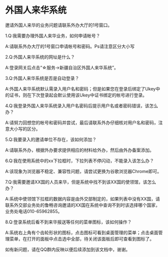 # 外国人来华系统

邀请外国人来华的业务问题请联系外办大厅的1号窗口。

1.Q:我需要办理外国人来华业务，如何申请帐号？

A:请联系外办大厅的1号窗口申请帐号和密码。Ps请注意区分大小写

2.Q:外国人来华系统的网址是什么？

A:登录网关后点击“☆服务-&gt;新疆自治区外国人来华系统”。

3.Q:外国人来华系统是否是自动登录？

A:外国人来华系统默认需录入用户名和密码；但是如果您在登录后绑定了Ukey中的证书，则在下次登录起会默认使用该Ukey中证书绑定的帐号进行登录。

4.Q:我登录外国人来华系统录入用户名密码后提示用户名或者密码错误，该怎么办？

A:请努力回想您的帐号和密码并尝试，最后请联系外办仔细核对用户名和密码，注意大小写的区分。

5.Q:我要录入的邀请单位不存在，该如何添加？

A:请联系外办，根据外办要求提供相应的材料给外办，然后由外办备案添加。

6.Q:我在使用系统中的xx下拉框时，下拉列表不停闪动，不能录入该怎么办？

A:该现象为浏览器不稳定、兼容性问题，请尝试更换为谷歌浏览器Chrome即可。

7.Q:我需要邀请XX国的人员来华，但是系统中找不到该XX国的使领馆，该怎么办？

A:系统中使领馆下拉框的数据内容是由外交部制定的，如果列表中没有XX国，请联系外交部业务处的鲁畅咨询邀请的XX国在系统中查询不到时该选择哪个国家，业务处电话010-65962855。

8.Q:登录系统后看不到来华报送等任何的菜单图标，该如何操作？

A:系统右上角有个齿轮形状的图标，点击图标可看到桌面管理的菜单；点击桌面管理菜单，在打开的面板中点击选中全部，待关闭该面板后即可查看到图标了。



如有新问题，请在QQ群内反映以便后续添加到该文档中，谢谢。





